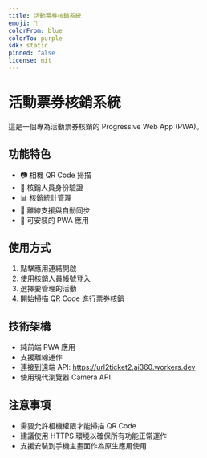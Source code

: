 ```yaml
---
title: 活動票券核銷系統
emoji: 🎫
colorFrom: blue
colorTo: purple
sdk: static
pinned: false
license: mit
---
```


# 活動票券核銷系統

這是一個專為活動票券核銷的 Progressive Web App (PWA)。

## 功能特色

- 📷 相機 QR Code 掃描
- 🔐 核銷人員身份驗證
- 📊 核銷統計管理
- 🔄 離線支援與自動同步
- 📱 可安裝的 PWA 應用

## 使用方式

1. 點擊應用連結開啟
2. 使用核銷人員帳號登入
3. 選擇要管理的活動
4. 開始掃描 QR Code 進行票券核銷

## 技術架構

- 純前端 PWA 應用
- 支援離線運作
- 連接到遠端 API: https://url2ticket2.ai360.workers.dev
- 使用現代瀏覽器 Camera API

## 注意事項

- 需要允許相機權限才能掃描 QR Code
- 建議使用 HTTPS 環境以確保所有功能正常運作
- 支援安裝到手機主畫面作為原生應用使用